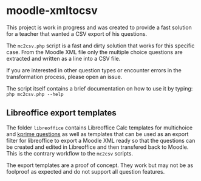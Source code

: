 # moodle-xmltocsv

This project is work in progress and was created to provide a fast solution
for a teacher that wanted a CSV export of his questions.

The `mc2csv.php` script is a fast and dirty solution that works for this
specific case. From the Moodle XML file only the multiple choice questions
are extracted and written as a line into a CSV file.

If you are interested in other question types or encounter errors in the
transformation process, please open an issue.

The script itself contains a brief documentation on how to use it by
typing: `php mc2csv.php --help`

## Libreoffice export templates

The folder `libreoffice` contains Libreoffice Calc templates for multichoice
and [kprime questions](https://moodle.org/plugins/qtype_kprime) as well as
templates that can be used as an export filter for libreoffice to export a
Moodle XML ready so that the questions can be created and edited in Libreoffice
and then transfered back to Moodle. This is the contrary workflow to the
`mc2csv` scripts.

The export templates are a proof of concept. They work but may not be as foolproof
as expected and do not support all question features.